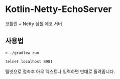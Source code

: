 # Kotlin-Netty-EchoServer
코틀린 + Netty 심플 에코 서버

## 사용법
```
> ./gradlew run
```

```
telnet localhost 8981
```
텔넷으로 접속후 아무 텍스트나 입력하면 반대로 돌려줍니다.
